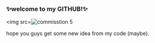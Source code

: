 
### ✨welcome to my GITHUB!✨

<img src=![commisstion 5](https://user-images.githubusercontent.com/120199524/208024431-2ec73fd3-b7cc-429e-958e-d65b2de6a621.png)
>
hope you guys get some new idea from my code (maybe).

<!-- BLOG-POST-LIST:START -->
<!-- BLOG-POST-LIST:END -->
